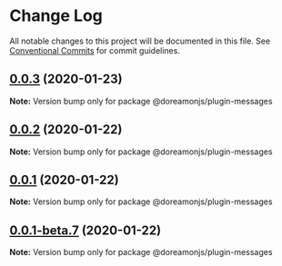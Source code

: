 # Change Log

All notable changes to this project will be documented in this file.
See [Conventional Commits](https://conventionalcommits.org) for commit guidelines.

## [0.0.3](https://github.com/doreamonjs/doreamon/compare/v0.0.2...v0.0.3) (2020-01-23)

**Note:** Version bump only for package @doreamonjs/plugin-messages





## [0.0.2](https://github.com/doreamonjs/doreamon/compare/v0.0.1...v0.0.2) (2020-01-22)

**Note:** Version bump only for package @doreamonjs/plugin-messages





## [0.0.1](https://github.com/doreamonjs/doreamon/compare/v0.0.1-beta.7...v0.0.1) (2020-01-22)

**Note:** Version bump only for package @doreamonjs/plugin-messages





## [0.0.1-beta.7](https://github.com/doreamonjs/doreamon/compare/v0.0.1-beta.6...v0.0.1-beta.7) (2020-01-22)

**Note:** Version bump only for package @doreamonjs/plugin-messages
